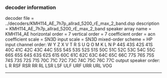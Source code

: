 
### decoder information 
decoder file = ../decoders/KMH114_AE_7h7p_allrad_5200_rE_max_2_band.dsp
description = KMH114_AE_7h7p_allrad_5200_rE_max_2_band
speaker array name = KMH114_AE
horizontal order   = 7
vertical order     = 7
coefficient order  = acn
coefficient scale  = SN3D
input scale        = SN3D
mixed-order scheme = HP
input channel order: W Y Z X V T R S U Q O M K L N P 44S 43S 42S 41S 40C 41C 42C 43C 44C 55S 54S 53S 52S 51S 50C 51C 52C 53C 54C 55C 66S 65S 64S 63S 62S 61S 60C 61C 62C 63C 64C 65C 66C 77S 76S 75S 74S 73S 72S 71S 70C 71C 72C 73C 74C 75C 76C 77C 
output speaker order: L R RSF RSR RR RL LSR LSF ULF URF URR URL VOG 

---

